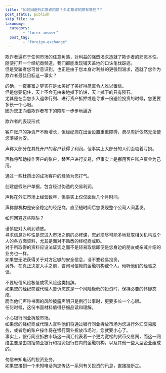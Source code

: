 ```yaml
---
title: "如何回避外汇欺诈陷阱？外汇欺诈陷阱有哪些？"
post_status: publish
skip_file: no
taxonomy:
  category:
        - "forex-answer"
  post_tag:
        - "foreign-exchange"
---
```


欺诈者遍布于任何市场的任意角落，对利益的强烈渴求造就了欺诈者的邪恶本性。  
随便打开一个经纪商频道，我们都能发现铺天盖地的口诛笔伐踪迹。  
但是受骗者您可曾意识到，也正是由于您本身对利益的更强烈渴求，造就了您作为欺诈者最佳目标这一事实？

的确，一夜暴富之梦实在是太美好了美好得简直令人难以置信。  
但是您要记住，天上不会无由来地掉下馅饼，天上掉下的只有陨石。  
尤其是在当您步入退休行列、进行资产抵押或是寻求一份避险投资的时候，您更要多长一个心眼。  
因为您正向着欺诈者布下的陷阱一步步地逼近

欺诈者的表现形式

客户账户的净资产不断增长，但经纪商在出金设置重重障碍，费尽周折依然无法使您落袋为安。

声称大部分在其处开户的客户获得了利润，但事实上大部分的人们面临着亏损。

声称将帮助操作客户的账户，替客户进行交易，但事实上是挪用客户账户资金为己用。

通过一些杜撰出的成功客户的经验为您打气。

创建虚假账户单据，包含经过伪造的交易利润。

声称在外汇市场上经营数年，但事实上仅仅面世几个月时间。

声称鄙机构是安全稳定的经纪商，直至短时间后您发现整个公司人间蒸发。

如何回避这些陷阱？

谨慎应对大利润诱惑。  
寻求信息对称性是您进入市场之前的必修课，您必须尽可能多地获取相关机构或个人的各方面资料，尤其是面对不熟悉的经纪商或IB。  
对于所取得的资料应设法证实之而不是轻易取信即便是您身边的朋友或亲戚介绍的业务也一样。  
如果您无法获得关于对方足够的安全信息，请不要轻易投资。  
另外，在真正决定入手之前，咨询可信赖的金融机构或个人，倾听他们的经验之谈。

不要轻信风险极低或零风险这类措辞。  
如果您的经纪商或代理人告诉您这是一个风险极低的投资时，保持必要的怀疑态度。  
而当他们声称书面的风险披露声明只是例行公事时，更要多长一个心眼。  
任何时候，这份书面材料值得仔细品读和理解。

小心银行同业拆放市场。  
如果您的经纪商或代理人宣称他们将通过银行同业拆放市场为您进行外汇交易服务，或者您的账户操作将在银行同业拆放市场时，您就要小心了。  
事实上，银行同业拆放市场这一词汇代表着一个更为宽松的货币交易网，而这一网络主要是由包括商业银行和投资银行在内的金融机构，以及其他一些大型企业组成的。

勿信未知电话的投资业务。  
如果您接到一个未知电话向您传达一系列有关投资的讯息，直接挂断之。
